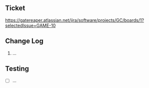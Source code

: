 ## Ticket
https://gatereaper.atlassian.net/jira/software/projects/GC/boards/1?selectedIssue=GAME-10

## Change Log
1. ...

## Testing
- [ ] ...
